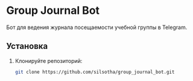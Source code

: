 # Group Journal Bot
Бот для ведения журнала посещаемости учебной группы в Telegram.

## Установка
1. Клонируйте репозиторий:
   ```bash
   git clone https://github.com/silsotha/group_journal_bot.git